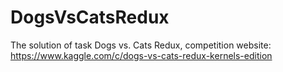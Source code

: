# DogsVsCatsRedux
The solution of task Dogs vs. Cats Redux, competition website: https://www.kaggle.com/c/dogs-vs-cats-redux-kernels-edition

